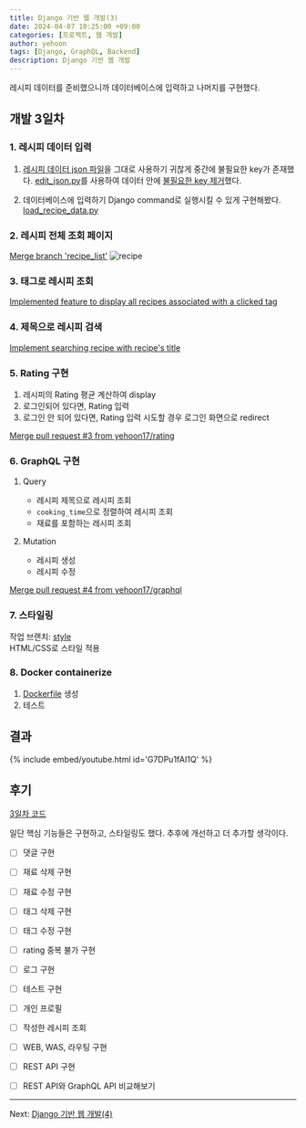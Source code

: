 ```yaml
---
title: Django 기반 웹 개발(3)
date: 2024-04-07 10:25:00 +09:00
categories: [프로젝트, 웹 개발]
author: yehoon
tags: [Django, GraphQL, Backend]
description: Django 기반 웹 개발
---
```


레시피 데이터를 준비했으니까 데이터베이스에 입력하고 나머지를 구현했다.

## 개발 3일차

### 1. 레시피 데이터 입력
1. [레시피 데이터 json 파일](https://github.com/yehoon17/recipe_management_system/blob/master/data/recipes.json)을 그대로 사용하기 귀찮게 중간에 불필요한 key가 존재했다. 
    [edit_json.py](https://github.com/yehoon17/recipe_management_system/blob/master/data/edit_json.py)를 사용하여 데이터 안에 [불필요한 key 제거](https://github.com/yehoon17/recipe_management_system/blob/master/data/updated_recipes.json)했다.

2. 데이터베이스에 입력하기
   Django command로 실행시킬 수 있게 구현해봤다.
   [load_recipe_data.py](https://github.com/yehoon17/recipe_management_system/blob/master/website/recipes/management/commands/load_recipe_data.py)

### 2. 레시피 전체 조회 페이지 
[Merge branch 'recipe_list'](https://github.com/yehoon17/recipe_management_system/commit/326030af926f1664bfe5c386daf2d9d75bc22324)
![recipe](assets/img/recipe/list_all.png)

### 3. 태그로 레시피 조회
[Implemented feature to display all recipes associated with a clicked tag](https://github.com/yehoon17/recipe_management_system/commit/5e487d87e0d33789b3d5d4ce35932f9f9d5e6e73)

### 4. 제목으로 레시피 검색
[Implement searching recipe with recipe's title](https://github.com/yehoon17/recipe_management_system/commit/4736bf2a21252ee011492138fb6e57e3c807846c)

### 5. Rating 구현
1. 레시피의 Rating 평균 계산하여 display
2. 로그인되어 있다면, Rating 입력
3. 로그인 안 되어 있다면, Rating 입력 시도할 경우 로그인 화면으로 redirect  
   
[Merge pull request #3 from yehoon17/rating](https://github.com/yehoon17/recipe_management_system/commit/2b3e9c264d4bcce259ba4b41eb12183979b63a54)

### 6. GraphQL 구현
1. Query
    - 레시피 제목으로 레시피 조회
    - `cooking_time`으로 정렬하여 레시피 조회
    - 재료를 포함하는 레시피 조회

2. Mutation
    - 레시피 생성
    - 레시피 수정

[Merge pull request #4 from yehoon17/graphql](https://github.com/yehoon17/recipe_management_system/commit/ca208b8bee6db0b4b25a7aa2adb3d07b32eeea1f)
   
### 7. 스타일링
작업 브랜치: [style](https://github.com/yehoon17/recipe_management_system/tree/style)   
HTML/CSS로 스타일 적용

### 8. Docker containerize
1. [Dockerfile](https://github.com/yehoon17/recipe_management_system/blob/master/Dockerfile) 생성
2. 테스트

## 결과
{% include embed/youtube.html id='G7DPu1fAI1Q' %}


## 후기
[3일차 코드](https://github.com/yehoon17/recipe_management_system/tree/5970c0a5b864b94e27218685bb1bc20244364420)

일단 핵심 기능들은 구현하고, 스타일링도 했다. 추후에 개선하고 더 추가할 생각이다. 
 - [ ] 댓글 구현
 - [ ] 재료 삭제 구현
 - [ ] 재료 수정 구현
 - [ ] 태그 삭제 구현
 - [ ] 태그 수정 구현
 - [ ] rating 중복 불가 구현
 - [ ] 로그 구현
 - [ ] 테스트 구현
 - [ ] 개인 프로필
 - [ ] 작성한 레시피 조회
 - [ ] WEB, WAS, 라우팅 구현
 - [ ] REST API 구현
 - [ ] REST API와 GraphQL API 비교해보기 


---

Next: [Django 기반 웹 개발(4)](https://yehoon17.github.io/posts/django_web_dev_4/)



